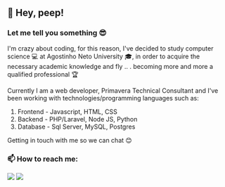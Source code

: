 ## :tada: Hey, peep!
### Let me tell you something :sunglasses:

I'm crazy about coding, for this reason, I've decided to study computer science :computer: at Agostinho Neto University :mortar_board:, in order to acquire the necessary academic knowledge and fly .. . becoming more and more a qualified professional :trophy:

Currently I am a web developer, Primavera Technical Consultant and I've been working with technologies/programming languages such as:
1. Frontend - Javascript, HTML, CSS
2. Backend - PHP/Laravel, Node JS, Python 
3. Database - Sql Server, MySQL, Postgres

Getting in touch with me so we can chat 😊

###  📫 How to reach me:

<div>
<a href="https://www.linkedin.com/in/evaristo-paulo" target="_blank"><img src="https://img.shields.io/badge/-LinkedIn-%230077B5?style=for-the-badge&logo=linkedin&logoColor=white" target="_blank"></a>
<a href = "mailto:evaripaulo@gmail.com"  target="_blank"><img src="https://img.shields.io/badge/Gmail-D14836?style=for-the-badge&logo=gmail&logoColor=white" target="_blank"></a>
</div>

<!--

Here are some ideas to get you started:

- 🔭 I’m currently working on ...
- 🌱 I’m currently learning ...
- 👯 I’m looking to collaborate on ...
- 🤔 I’m looking for help with ...
- 💬 Ask me about ...
- 📫 How to reach me: ...
- 😄 Pronouns: ...
- ⚡ Fun fact: ...
-->
